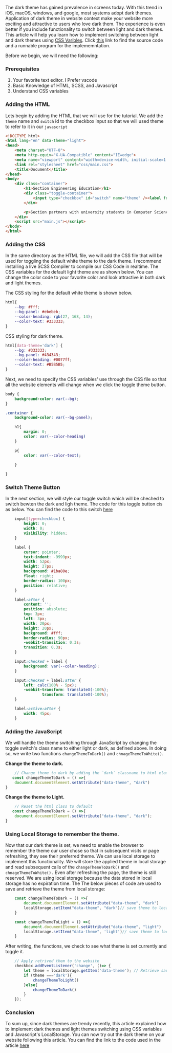 The dark theme has gained prevalence in screens today. With this trend in iOS, macOS, windows, and google, most systems adopt dark themes. Application of dark theme in website context make your website more exciting and attractive to users who love dark them. The experience is even better if you include functionality to switch between light and dark themes. This article will help you learn how to implement switching between light and dark themes using [CSS Varibles](https://www.w3schools.com/css/css3_variables.asp). Click [this](https://replit.com/@PhinaKersly/dark-theme#index.html) link to find the source code and a runnable program for the implememntation.

Before we begin, we will need the following:
### Prerequisites
1. Your favorite text editor. I Prefer vscode
2. Basic Knowledge of HTML, SCSS, and Javascript
3. Understand CSS variables

### Adding the HTML
Lets begin by adding the HTML that we will use for the tutorial. We add the `theme` name and `switch` id to the checkbox input so that we will used theme to refer to it in our `javascript` 
```html
<!DOCTYPE html>
<html lang="en" data-theme="light">
<head>
    <meta charset="UTF-8">
    <meta http-equiv="X-UA-Compatible" content="IE=edge">
    <meta name="viewport" content="width=device-width, initial-scale=1.0">
    <link rel="stylesheet" href="css/main.css">
    <title>Document</title>
</head>
<body>
    <div class="container">
        <h1>Section Engineering Education</h1>
        <div class="toggle-container">
            <input type="checkbox" id="switch" name="theme" /><label for="switch">Toggle</label>
        </div>

        <p>Section partners with university students in Computer Science related fields of study to research and write about topics that are relevant to engineers in the modern technology landscape. You can find more information and program guidelines in the GitHub repository. If you're currently enrolled in a Computer Science related field of study and are interested in participating in the program, please complete <a href="https://docs.google.com/forms/d/e/1FAIpQLSfTbj3kqvEJEb5RLjqJurfbHa8ckzQx0CjRzaizblue9ZOK5A/viewform">this form </a></p>
    </div>
    <script src="main.js"></script>
</body>
</html>
```

### Adding the CSS
In the same directory as the HTML file, we will add the CSS file that will be used for toggling the default white theme to the dark theme. I recommend installing a live SCSS Compiler to compile our CSS Code in realtime.
The CSS variables for the default light theme are as shown below. You can change the color code to your favorite color and look attractive in both dark and light themes.

The CSS styling for the default white theme is shown below.
```CSS
html{
    --bg: #fff;
    --bg-panel: #ebebeb;
    --color-heading: rgb(27, 168, 14); 
    --color-text: #333333;
}
```

CSS styling for dark theme.
```CSS
html[data-theme='dark'] {
    --bg: #333333;
    --bg-panel: #434343;
    --color-heading: #0077ff; 
    --color-text: #B5B5B5;
}
```

Next, we need to specify the CSS variables' use through the CSS file so that all the website elements will change when we click the toggle theme button.

```css
body { 
    background-color: var(--bg);
}

.container {
    background-color: var(--bg-panel);

    h1{
        margin: 0;
        color: var(--color-heading)
    }

    p{
        color: var(--color-text);
       
    }

}
```

### Switch Theme Button
In the next section, we will style our toggle switch which will be cheched to switch bewten the dark and ligh theme. The code for this toggle button cis as below. You can find the  code to this switch [here](https://codepen.io/mburnette/pen/LxNxNg)

```css
    input[type=checkbox] {
        height: 0;
        width: 0;
        visibility: hidden;
    }

    label {
        cursor: pointer;
        text-indent: -9999px;
        width: 52px;
        height: 27px;
        background: #1ba80e;
        float: right;
        border-radius: 100px;
        position: relative;
    }

    label:after {
        content: '';
        position: absolute;
        top: 3px;
        left: 3px;
        width: 20px;
        height: 20px;
        background: #fff;
        border-radius: 90px;
        -webkit-transition: 0.3s;
        transition: 0.3s;
    }

    input:checked + label {
        background: var(--color-heading);
    }

    input:checked + label:after {
        left: calc(100% - 5px);
        -webkit-transform: translateX(-100%);
                transform: translateX(-100%);
    }

    label:active:after {
        width: 45px;
    }
```

### Adding the JavaScript
We will handle the theme switching through JavaScript by changing the toggle switch's class name to either light or dark, as defined above. In doing so, we write two functions `changeThemeToDark()` and `chnageThemeToWhite()`.

**Change the theme to dark.**
```javascript
    // Change theme to dark by adding the `dark` classname to html element.
   const changeThemeToDark = () =>{
    document.documentElement.setAttribute("data-theme", "dark")
}

```

**Change the theme to Light.**
```javascript
    // Reset the html class to default
   const changeThemeToDark = () =>{
    document.documentElement.setAttribute("data-theme", "dark");
}
```

### Using Local Storage to remember the theme.
Now that our dark theme is set, we need to enable the browser to remember the theme our user chose so that in subsequent visits or page refreshing, they see their preferred theme. We can use local storage to implement this functionality. We will store the applied theme in local storage and read subsequent calls of the `changeThemeToDark()` and `chnageThemeToWhite().` Even after refreshing the page, the theme is still reserved. We are using local storage because the data stored in local storage has no expiration time. The 
The below pieces of code are used to save and retrieve the theme from local storage:
```javascript
    const changeThemeToDark = () =>{
        document.documentElement.setAttribute("data-theme", "dark")
        localStorage.setItem("data-theme", "dark")// save theme to local storage
    }

    const changeThemeToLight = () =>{
        document.documentElement.setAttribute("data-theme", "light")
        localStorage.setItem("data-theme", 'light')// save theme to local storage
    }
```
After writing, the functions, we check to see what theme is set currently and toggle it.
```javascript
    // Apply retrived them to the website
    checkbox.addEventListener('change', ()=> {
        let theme = localStorage.getItem('data-theme'); // Retrieve saved them from local storage
        if (theme ==='dark'){
            changeThemeToLight()
        }else{
            changeThemeToDark()
        }   
    });
```
### Conclusion
To sum up, since dark themes are trendy recently, this article explained how to implement dark themes and light themes switching using CSS variables and Javascript's LocalStorage. You can now try out the dark theme on your website following this article. You can find the link to the code used in the article [here](https://replit.com/@PhinaKersly/dark-theme#index.html)
